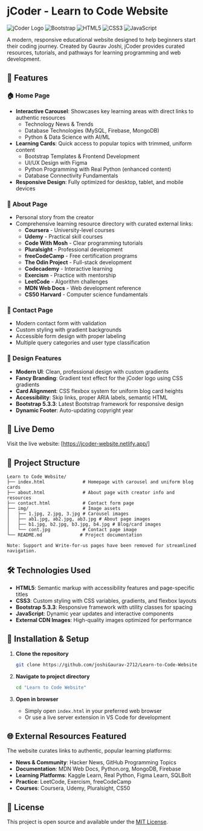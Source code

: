 # jCoder - Learn to Code Website

![jCoder Logo](https://img.shields.io/badge/jCoder-Learn%20to%20Code-brightgreen)
![Bootstrap](https://img.shields.io/badge/Bootstrap-5.3.3-purple)
![HTML5](https://img.shields.io/badge/HTML5-E34F26?logo=html5&logoColor=white)
![CSS3](https://img.shields.io/badge/CSS3-1572B6?logo=css3&logoColor=white)
![JavaScript](https://img.shields.io/badge/JavaScript-F7DF1E?logo=javascript&logoColor=black)

A modern, responsive educational website designed to help beginners start their coding journey. Created by Gaurav Joshi, jCoder provides curated resources, tutorials, and pathways for learning programming and web development.

## 🌟 Features

### 🏠 **Home Page**

- **Interactive Carousel**: Showcases key learning areas with direct links to authentic resources
  - Technology News & Trends
  - Database Technologies (MySQL, Firebase, MongoDB)
  - Python & Data Science with AI/ML
- **Learning Cards**: Quick access to popular topics with trimmed, uniform content
  - Bootstrap Templates & Frontend Development
  - UI/UX Design with Figma
  - Python Programming with Real Python (enhanced content)
  - Database Connectivity Fundamentals
- **Responsive Design**: Fully optimized for desktop, tablet, and mobile devices

### 👤 **About Page**

- Personal story from the creator
- Comprehensive learning resource directory with curated external links:
  - **Coursera** - University-level courses
  - **Udemy** - Practical skill courses
  - **Code With Mosh** - Clear programming tutorials
  - **Pluralsight** - Professional development
  - **freeCodeCamp** - Free certification programs
  - **The Odin Project** - Full-stack development
  - **Codecademy** - Interactive learning
  - **Exercism** - Practice with mentorship
  - **LeetCode** - Algorithm challenges
  - **MDN Web Docs** - Web development reference
  - **CS50 Harvard** - Computer science fundamentals

### 📧 **Contact Page**

- Modern contact form with validation
- Custom styling with gradient backgrounds
- Accessible form design with proper labeling
- Multiple query categories and user type classification

### 🎨 **Design Features**

- **Modern UI**: Clean, professional design with custom gradients
- **Fancy Branding**: Gradient text effect for the jCoder logo using CSS gradients
- **Card Alignment**: CSS flexbox system for uniform blog card heights
- **Accessibility**: Skip links, proper ARIA labels, semantic HTML
- **Bootstrap 5.3.3**: Latest Bootstrap framework for responsive design
- **Dynamic Footer**: Auto-updating copyright year


## 🚀 Live Demo

Visit the live website: [https://jcoder-website.netlify.app/]

## 📁 Project Structure

```
Learn to Code Website/
├── index.html              # Homepage with carousel and uniform blog cards
├── about.html              # About page with creator info and resources
├── contact.html            # Contact form page
├── img/                    # Image assets
│   ├── 1.jpg, 2.jpg, 3.jpg # Carousel images
│   ├── ab1.jpg, ab2.jpg, ab3.jpg # About page images
│   ├── b1.jpg, b2.jpg, b3.jpg, b4.jpg # Blog/card images
│   └── cont.jpg            # Contact page image
└── README.md              # Project documentation

Note: Support and Write-for-us pages have been removed for streamlined navigation.
```

## 🛠️ Technologies Used

- **HTML5**: Semantic markup with accessibility features and page-specific titles
- **CSS3**: Custom styling with CSS variables, gradients, and flexbox layouts
- **Bootstrap 5.3.3**: Responsive framework with utility classes for spacing
- **JavaScript**: Dynamic year updates and interactive components
- **External CDN Images**: High-quality images optimized for performance

## 🔧 Installation & Setup

1. **Clone the repository**

   ```bash
   git clone https://github.com/joshiGaurav-2712/Learn-to-Code-Website-jCoder-.git
   ```

2. **Navigate to project directory**

   ```bash
   cd "Learn to Code Website"
   ```

3. **Open in browser**

   - Simply open `index.html` in your preferred web browser
   - Or use a live server extension in VS Code for development


## 🌐 External Resources Featured

The website curates links to authentic, popular learning platforms:

- **News & Community**: Hacker News, GitHub Programming Topics
- **Documentation**: MDN Web Docs, Python.org, MongoDB, Firebase
- **Learning Platforms**: Kaggle Learn, Real Python, Figma Learn, SQLBolt
- **Practice**: LeetCode, Exercism, freeCodeCamp
- **Courses**: Coursera, Udemy, Pluralsight, CS50



## 📄 License

This project is open source and available under the [MIT License](LICENSE).


